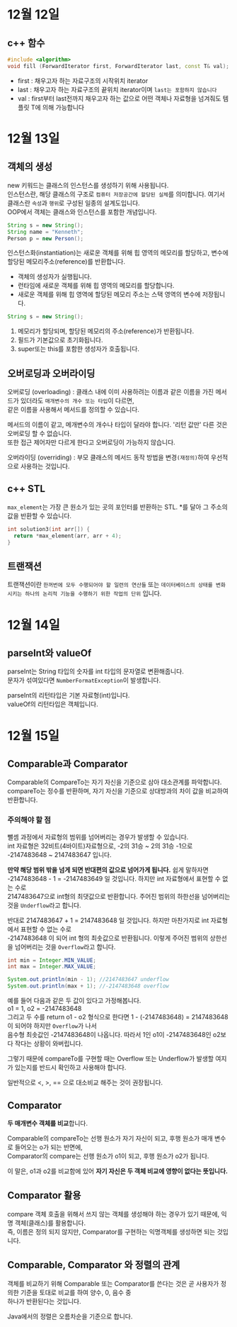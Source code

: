# 12월 12일
## c++ 함수
```c++
#include <algorithm>
void fill (ForwardIterator first, ForwardIterator last, const T& val);
```
- first : 채우고자 하는 자료구조의 시작위치 iterator 
- last : 채우고자 하는 자료구조의 끝위치 iterator이며 `last는 포함하지 않습니다`  
- val : first부터 last전까지 채우고자 하는 값으로 어떤 객체나 자료형을 넘겨줘도 템플릿 T에 의해 가능합니다  
  
# 12월 13일
## 객체의 생성
new 키워드는 클래스의 인스턴스를 생성하기 위해 사용됩니다.  
인스턴스란, 해당 클래스의 구조로 `컴퓨터 저장공간에 할당된 실체`를 의미합니다. 여기서 클래스란 `속성`과 `행위`로 구성된 일종의 설계도입니다.  
OOP에서 객체는 클래스와 인스턴스를 포함한 개념입니다.  
  
```java
String s = new String();
String name = "Kenneth";
Person p = new Person();
```
인스턴스화(instantiation)는 새로운 객체를 위해 힙 영역의 메모리를 할당하고, 변수에 할당된 메모리주소(reference)를 반환합니다.  
- 객체의 생성자가 실행됩니다.  
- 런타임에 새로운 객체를 위해 힙 영역의 메모리를 할당합니다.  
- 새로운 객체를 위해 힙 영역에 할당된 메모리 주소는 스택 영역의 변수에 저장됩니다.  

```java
String s = new String();
```
1. 메모리가 할당되며, 할당된 메모리의 주소(reference)가 반환됩니다.  
2. 필드가 기본값으로 초기화됩니다.  
3. super또는 this를 포함한 생성자가 호출됩니다.  

## 오버로딩과 오버라이딩  
오버로딩 (overloading) : 클래스 내에 이미 사용하려는 이름과 같은 이름을 가진 메서드가 있더라도 `매개변수의 개수 또는 타입`이 다르면,  
같은 이름을 사용해서 메서드를 정의할 수 있습니다.  

메서드의 이름이 같고, 메개변수의 개수나 타입이 달라야 합니다. '리턴 값만' 다른 것은 오버로딩 할 수 없습니다.  
또한 접근 제어자만 다르게 한다고 오버로딩이 가능하지 않습니다.   

오버라이딩 (overriding) : 부모 클래스의 메서드 동작 방법을 변경`(재정의)`하여 우선적으로 사용하는 것입니다.  

## c++ STL
`max_element`는 가장 큰 원소가 있는 곳의 포인터를 반환하는 STL. *를 달아 그 주소의 값을 반환할 수 있습니다.  
```c++
int solution3(int arr[]) {
  return *max_element(arr, arr + 4);
}
```

## 트랜잭션
트랜잭션이란 `한꺼번에 모두 수행되어야 할 일련의 연산들` 또는 `데이터베이스의 상태를 변화시키는 하나의 논리적 기능을 수행하기 위한 작업의 단위` 입니다.  
  
# 12월 14일
## parseInt와 valueOf
parseInt는 String 타입의 숫자를 int 타입의 문자열로 변환해줍니다.    
문자가 섞여있다면 `NumberFormatException`이 발생합니다.  
  
parseInt의 리턴타입은 기본 자료형(int)입니다.  
valueOf의 리턴타입은 객체입니다.  

# 12월 15일 
## Comparable과 Comparator
Comparable의 CompareTo는 자기 자신을 기준으로 삼아 대소관계를 파악합니다.  
compareTo는 정수를 반환하며, 자기 자신을 기준으로 상대방과의 차이 값을 비교하여 반환합니다.  
  
### 주의해야 할 점
뺄셈 과정에서 자료형의 범위를 넘어버리는 경우가 발생할 수 있습니다.  
int 자료형은 32비트(4바이트)자료형으로, -2의 31승 ~ 2의 31승 -1으로 -2147483648 ~ 2147483647 입니다.  
  
**만약 해당 범위 밖을 넘게 되면 반대편의 값으로 넘어가게 됩니다.**
쉽게 말하자면 -2147483648 - 1 = -2147483649 일 것입니다. 하지만 int 자료형에서 표현할 수 없는 수로  
2147483647으로 int형의 최댓값으로 반환합니다. 주어진 범위의 하한선을 넘어버리는 것을 `Underflow`라고 합니다.  
  
반대로 2147483647 + 1 = 2147483648 일 것입니다. 하지만 마찬가지로 int 자료형에서 표현할 수 없는 수로  
-2147483648 이 되어 int 형의 최솟값으로 반환됩니다. 이렇게 주어진 범위의 상한선을 넘어버리는 것을 `Overflow`라고 합니다.  
  
```java
int min = Integer.MIN_VALUE;
int max = Integer.MAX_VALUE;

System.out.println(min - 1); //2147483647 underflow 
System.out.println(max + 1); //-2147483648 overflow
```
예를 들어 다음과 같은 두 값이 있다고 가정해봅니다.  
o1 = 1, o2 = -2147483648  
그리고 두 수를 return o1 - o2 형식으로 한다면 1 - (-2147483648) = 2147483648 이 되어야 하지만 `Overflow`가 나서  
음수형 최솟값인 -2147483648이 나옵니다. 따라서 1인 o1이 -2147483648인 o2보다 작다는 상황이 와버립니다.  
  
그렇기 때문에 compareTo를 구현할 때는 Overflow 또는 Underflow가 발생할 여지가 있는지를 반드시 확인하고 사용해야 합니다.  
  
일반적으로 <, >, == 으로 대소비교 해주는 것이 권장됩니다.  
  
## Comparator
**두 매개변수 객체를 비교**합니다.  
  
Comparable의 compareTo는 선행 원소가 자기 자신이 되고, 후행 원소가 매개 변수로 들어오는 o가 되는 반면에,  
Comparator의 compare는 선행 원소가 o1이 되고, 후행 원소가 o2가 됩니다.  
  
이 말은, o1과 o2를 비교함에 있어 **자기 자신은 두 객체 비교에 영향이 없다는 뜻입니다.**
  
## Comparator 활용
compare 객체 호출을 위해서 쓰지 않는 객체를 생성해야 하는 경우가 있기 때문에, 익명 객체(클래스)를 활용합니다.  
즉, 이름은 정의 되지 않지만, Comparator를 구현하는 익명객체를 생성하면 되는 것입니다.  

## Comparable, Comparator 와 정렬의 관계  
객체를 비교하기 위해 Comparable 또는 Comparator를 쓴다는 것은 곧 사용자가 정의한 기준을 토대로 비교를 하여 양수, 0, 음수 중  
하나가 반환된다는 것입니다.  
  
Java에서의 정렬은 오름차순을 기준으로 합니다.  


  











  



